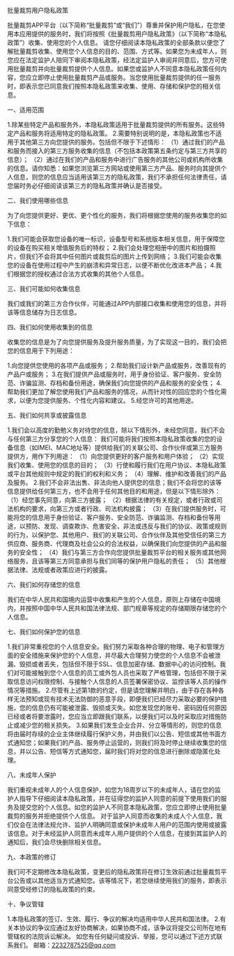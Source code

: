 批量裁剪用户隐私政策

批量裁剪APP平台（以下简称“批量裁剪”或“我们”）尊重并保护用户隐私，在您使用本应用提供的服务时，我们将按照《批量裁剪用户隐私政策》（以下简称“本隐私政策”）收集、使用您的个人信息。 请您仔细阅读本隐私政策的全部条款以便您了解批量裁剪收集、使用您个人信息的目的、范围、方式等。如果您为未成年人，则您应在法定监护人陪同下审阅本隐私政策，经法定监护人审阅并同意后，您方可使用批量裁剪并向批量裁剪提供个人信息。如果您或监护人不同意本隐私政策任何内容，您应立即停止使用批量裁剪产品或服务。当您使用批量裁剪提供的任一服务时，即表示您已同意我们按照本隐私政策来收集、使用、存储和保护您的相关信息。

一、适用范围

1.除某些特定产品和服务外，本隐私政策适用于批量裁剪提供的所有服务。这些特定产品和服务将适用特定的隐私政策。
2.需要特别说明的是，本隐私政策也不适用于其他第三方向您提供的服务。包括但不限于下述情形： （1）通过我们的产品和服务而接入的第三方服务收集的信息（不包括本政策第五条约定与第三方共享的信息）； （2）通过在我们的产品和服务中进行广告服务的其他公司或机构所收集的信息。请你知悉：如果您浏览第三方网站或使用第三方产品、服务时向其提供个人信息，则您的信息应当适用该第三方的隐私政策，我们不承担任何法律责任，请您届时务必仔细阅读该第三方的隐私政策并确认是否接受。

二、我们使用哪些信息

为了向您提供更好、更优、更个性化的服务，我们将根据您使用的服务收集您的如下信息：

1.我们可能会获取您设备的唯一标识，设备型号和系统版本相关信息，用于保障您的设备在购买相关增值服务后的特权；
2.我们会处理您相册中的图片和拍摄照片，但我们不会将其中任何图片或裁剪后的图片上传到网络；
3.我们可能会收集您的设备在使用过程中产生的崩溃和异常日志，以便不断优化改进本产品；
4.我们根据您的授权通过合法方式收集的其他个人信息。

三、我们可能如何收集信息

我们或我们的第三方合作伙伴，可能通过APP内部接口收集和使用您的信息，并将该等信息储存为日志信息。

四、我们如何使用收集到的信息

收集您的信息是为了向您提供服务及提升服务质量，为了实现这一目的，我们会把您的信息用于下列用途：

1.向您提供您使用的各项产品或服务；
2.帮助我们设计新产品或服务，改善现有的产品户或服务；
3.在我们提供产品或服务时，用于身份验证、客户服务、安全防范、诈骗监测、存档和备份用途，确保我们向您提供的产品和服务的安全性；
4.帮助我们更加了解您使用我们产品和服务的情况，从而针对性的回应您的个性化需求，以便为您提供服务、个性化内容和建议。
5.经您许可的其他用途。

五、我们如何共享或披露信息

1.我们会以高度的勤勉义务对待您的信息，除以下情形外，未经您同意，我们不会与任何第三方分享您的个人信息： 我们可能将我们按照本隐私政策收集的您的设备信息（如IMEI、MAC地址等）提供给我们的关联公司、合作伙伴或第三方服务提供方，用作下列用途： （1）向您提供更好的客户服务和用户体验； （2）实现我们收集、使用您的信息的目的； （3）行使和履行我们在用户协议、本隐私政策或平台其他规则中规定的我们的权利和义务； （4）理解、维护和改善我们的产品及服务。
2.我们不会非法出售、非法向他人提供您的信息；我们不会将您的该等信息提供给任何第三方，也不会用于任何其他目的和用途，但是以下情形除外： （1）经您事先同意，向第三方披露； （2）根据法律的有关规定，或者行政或司法机构的要求，向第三方或者行政、司法机构披露； （3）在我们提供服务时，可能将您的信息用于身份验证、客户服务、安全防范、诈骗监测、存档和备份等用途，以预防、发现、调查欺诈、危害安全、非法或违反与我们的协议、政策或规则的行为，以保护您、其他用户、我们的关联公司、合作伙伴及其他受信任的第三方供应商、服务商、代理商及社会公众的合法权益，以确保我们向您提供的产品和服务的安全性； （4）我们与第三方合作向您提供批量裁剪平台的相关服务或其他网络服务，且该等第三方同意承担与我们同等的保护用户隐私的责任； （5）其他根据法律、法规或者政策应进行的披露。

六、我们如何存储您的信息

我们在中华人民共和国境内运营中收集和产生的个人信息，原则上存储在中国境内，并按照中国中华人民共和国法律法规、部门规章等规定的存储期限存储您的个人信息。

七、我们如何保护您的信息

1.我们非常重视您的个人信息安全。我们努力采取各种合理的物理、电子和管理方面的安全措施来保护您的个人信息，并尽最大合理努力使您的个人信息不会被泄漏、毁损或者丢失，包括但不限于SSL、信息加密存储、数据中心的访问控制。我们对可能接触到您个人信息的员工或外包人员也采取了严格管理，包括但不限于采取信息访问权限控制、与接触个人信息的人员签署保密协议、监控该等人员的操作情况等措施。
2.尽管有上述第1款的约定，但是请您理解并明白，由于存在各种各样无法预知或现有技术无法防御的恶意手段，即便我们已经尽力采取必要的保护措施，您的信息仍有可能被泄露、毁损或灭失。如您发现您的账号、密码因任何原因已经或者将要泄露时，您应当立即跟我们联系，以便我们可以及时采取应对措施防止或减少您的相关损失。
3.如果我们发生企业合并、分立等情形的，则您的信息将由届时存续的企业主体继续履行保护义务，并由我们以公告、短信或其他书面方式通知您；如果我们的产品、服务停止运营的，则我们将及时停止继续收集您的信息，并以公告、短信等方式通知您，届时我们将对您的信息进行删除或隐匿化处理。

八、未成年人保护

我们重视未成年人的个人信息保护，如您为18周岁以下的未成年人，请在您的监护人指导下仔细阅读本隐私政策，并在征得您的监护人同意的前提下使用我们的服务及提交您的个人信息。如您的监护人不同意本隐私政策，您应立即停止使用批量裁剪的服务并拒绝提供个人信息。 对于监护人同意而收集的未成人个人信息，我们仅会在法律法规允许、监护人明确同意或保护未成年人用户的范围内使用或披露该信息。对于未经监护人同意而未成年人用户提供的个人信息，在接到其监护人的通知后，我们会尽快删除相关信息。

九、本政策的修订

我们可不定期修改本隐私政策，变更后的隐私政策将在修订生效前通过批量裁剪平台公告或以其他适当方式通知您。该等情况下，若您继续使用我们的服务，即表示同意受经修订的隐私政策的约束。

十、争议管辖

1.本隐私政策的签订、生效、履行、争议的解决均适用中华人民共和国法律。
2.有关本协议的争议应通过友好协商解决，如果协商不成，该争议将提交公司所在地有管辖权的法院诉讼解决。 如您有任何疑问或投诉、举报，您可以通过下述方式联系我们。 邮箱：2232787525@qq.com
